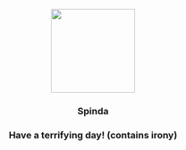 <p align="center">
    <img src="https://raw.githubusercontent.com/PokeAPI/sprites/master/sprites/pokemon/327.png" width="150" height="150">
</p>
<h3 align="center"> <b>Spinda</b></h3>
<h3 align="center">Have a terrifying day! (contains irony)</h3>
